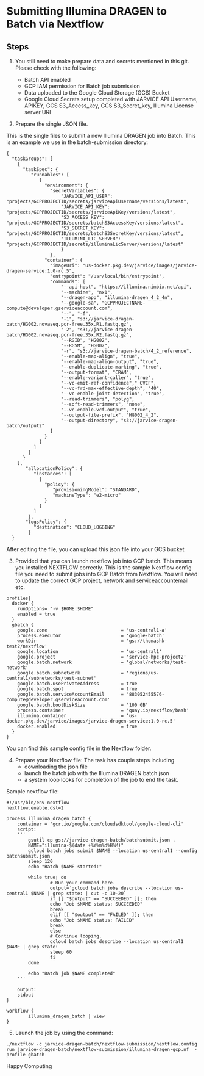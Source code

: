 # Submitting Illumina DRAGEN to Batch via Nextflow

## Steps

1. You still need to make prepare data and secrets mentioned in this git. Please check with the following:
	
	- Batch API enabled
	- GCP IAM permission for Batch job submission
	- Data uploaded to the Google Cloud Storage (GCS) Bucket
	- Google Cloud Secrets setup completed with JARVICE API Username, APIKEY, GCS S3_Access_key, GCS S3_Secret_key, Illumina License server URI

2. Prepare the single JSON file. 

This is the single files to submit a new Illumina DRAGEN job into Batch.  This is an example we use in the batch-submission directory:
```
{
  "taskGroups": [
    {
      "taskSpec": {
         "runnables": [
			{
              "environment": {
            	"secretVariables": {
                	"JARVICE_API_USER": "projects/GCPPROJECTID/secrets/jarviceApiUsername/versions/latest",
                    "JARVICE_API_KEY": "projects/GCPPROJECTID/secrets/jarviceApiKey/versions/latest",
                    "S3_ACCESS_KEY": "projects/GCPPROJECTID/secrets/batchS3AccessKey/versions/latest",
                    "S3_SECRET_KEY": "projects/GCPPROJECTID/secrets/batchS3SecretKey/versions/latest",
                    "ILLUMINA_LIC_SERVER": "projects/GCPPROJECTID/secrets/illuminaLicServer/versions/latest"
              		}
            	},          
           	  "container": {
        		"imageUri": "us-docker.pkg.dev/jarvice/images/jarvice-dragen-service:1.0-rc.5",
              	"entrypoint": "/usr/local/bin/entrypoint",
              	"commands": [
                	"--api-host", "https://illumina.nimbix.net/api",
                	"--machine", "nx1",
                	"--dragen-app", "illumina-dragen_4_2_4n",
					"--google-sa", "GCPPROJECTNAME-compute@developer.gserviceaccount.com",
					"--", "-f",
					"-1", "s3://jarvice-dragen-batch/HG002.novaseq.pcr-free.35x.R1.fastq.gz",
					"-2", "s3://jarvice-dragen-batch/HG002.novaseq.pcr-free.35x.R2.fastq.gz",
					"--RGID", "HG002",
					"--RGSM", "HG002",
					"-r", "s3://jarvice-dragen-batch/4_2_reference",
					"--enable-map-align", "true",
					"--enable-map-align-output", "true",
					"--enable-duplicate-marking", "true",
					"--output-format", "CRAM",
					"--enable-variant-caller", "true",
					"--vc-emit-ref-confidence"," GVCF",
					"--vc-frd-max-effective-depth", "40",
					"--vc-enable-joint-detection", "true",
					"--read-trimmers", "polyg",
					"--soft-read-trimmers", "none",
					"--vc-enable-vcf-output", "true",
					"--output-file-prefix", "HG002_4_2",
					"--output-directory", "s3://jarvice-dragen-batch/output2"
				]
			  }
            }
          ]
        }
      }
    ],     
       "allocationPolicy": {
          "instances": [
            {
              "policy": {
                 "provisioningModel": "STANDARD",
                 "machineType": "e2-micro"
              }
            } 
          ]
        },
       "logsPolicy": {
          "destination": "CLOUD_LOGGING"
        }
  }
  ```
  
  After editing the file, you can upload this json file into your GCS bucket
  
3. Provided that you can launch nextflow job into GCP batch. This means you installed NEXTFLOW correctly. 
   This is the sample Nextflow config file you need to submit jobs into GCP Batch from Nextflow. You will need to update the correct GCP project, network and serviceaccountemail etc. 

```
profiles{
  docker {
    runOptions= "-v $HOME:$HOME"
    enabled = true
  }
  gbatch {
    google.zone                           = 'us-central1-a'
    process.executor                      = 'google-batch'
    workDir                               = 'gs://thomashk-test2/nextflow'
    google.location                       = 'us-central1'
    google.project                        = 'service-hpc-project2'
    google.batch.network                  = 'global/networks/test-network'
    google.batch.subnetwork               = 'regions/us-central1/subnetworks/test-subnet'
    google.batch.usePrivateAddress        = true
    google.batch.spot                     = true
    google.batch.serviceAccountEmail      = '883052455576-compute@developer.gserviceaccount.com'
    google.batch.bootDiskSize             = '100 GB'
    process.container                     = 'quay.io/nextflow/bash'
    illumina.container                    = 'us-docker.pkg.dev/jarvice/images/jarvice-dragen-service:1.0-rc.5'
    docker.enabled                        = true
  }
}
```
You can find this sample config file in the Nextflow folder.

4. Prepare your Nextflow file:
The task has couple steps including
	- downloading the json file
	- launch the batch job with the Illumina DRAGEN batch json
	- a system loop looks for completion of the job to end the task.

Sample nextflow file: 
	
```
#!/usr/bin/env nextflow
nextflow.enable.dsl=2

process illumina_dragen_batch {
    container = 'gcr.io/google.com/cloudsdktool/google-cloud-cli'
    script:
    '''
        gsutil cp gs://jarvice-dragen-batch/batchsubmit.json .
        NAME="illumina-$(date +%Y%m%d%H%M)"
        gcloud batch jobs submit $NAME --location us-central1 --config batchsubmit.json
        sleep 120
        echo "Batch $NAME started:"

        while true; do
                # Run your command here.
                output=`gcloud batch jobs describe --location us-central1 $NAME | grep state: | cut -c 10-20`
                if [[ "$output" == "SUCCEEDED" ]]; then
                echo "Job $NAME status: SUCCEEDED"
                break
                elif [[ "$output" == "FAILED" ]]; then
                echo "Job $NAME status: FAILED"
                break
                else
                # Continue looping.
                gcloud batch jobs describe --location us-central1 $NAME | grep state:
                sleep 60
                fi
        done

        echo "Batch job $NAME completed"
    '''

    output:
    stdout
}

workflow {
        illumina_dragen_batch | view
}
```

5. Launch the job by using the command:

`./nextflow -c jarvice-dragen-batch/nextflow-submission/nextflow.config run jarvice-dragen-batch/nextflow-submission/illumina-dragen-gcp.nf  -profile gbatch`

Happy Computing

